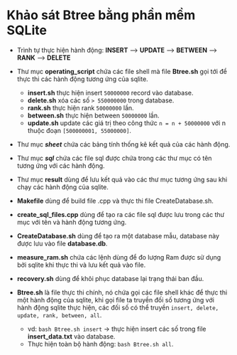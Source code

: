 # Khảo sát Btree bằng phần mềm SQLite

- Trình tự thực hiện hành động: **INSERT** --> **UPDATE** --> **BETWEEN** --> **RANK** --> **DELETE**
	
- Thư mục **operating_script** chứa các file shell mà file **Btree.sh** gọi tới để thực thi các hành động tương ứng của sqlite.
	+ **insert.sh** thực hiện insert ```50000000``` record vào database.
	+ **delete.sh** xóa các số ```> 550000000``` trong database.
	+ **rank.sh** thực hiện rank ```50000000``` lần.
	+ **between.sh** thực hiện between ```50000000``` lần.
	+ **update.sh** update các giá trị theo công thức ```n = n + 50000000``` với n thuộc đoạn ```[500000001, 55000000]```.
- Thư mục ***sheet*** chứa các bảng tính thống kê kết quả của các hành động.
- Thư mục ***sql*** chứa các file sql được chứa trong các thư mục có tên tương ứng với các hành động.
- Thư mục **result** dùng để lưu kết quả vào các thư mục tương ứng sau khi chạy các hành động của sqlite. 
- **Makefile** dùng để build file .cpp và thực thi file CreateDatabase.sh.
- **create_sql_files.cpp** dùng để tạo ra các file sql được lưu trong các thư mục với tên và hành động tương ứng.
- **CreateDatabase.sh** dùng để tạo ra một database mẫu, database này được lưu vào file **database.db**.
- **measure_ram.sh** chứa các lệnh dùng để đo lượng Ram được sử dụng bởi sqlite khi thực thi và lưu kết quả vào file.
- **recovery.sh** dùng để khôi phục database lại trạng thái ban đầu.
- **Btree.sh** là file thực thi chính, nó chứa gọi các file shell khác để thực thi một hành động của sqlite, khi gọi file ta truyền đối số tương ứng với hành động sqlite thực hiện, các đối số có thể truyền ```insert, delete, update, rank, between, all```.
	+ vd: ```bash Btree.sh insert``` -> thực hiện insert các số trong file **insert_data.txt** vào database.
	+ Thực hiện toàn bộ hành động: ```bash Btree.sh all```.
